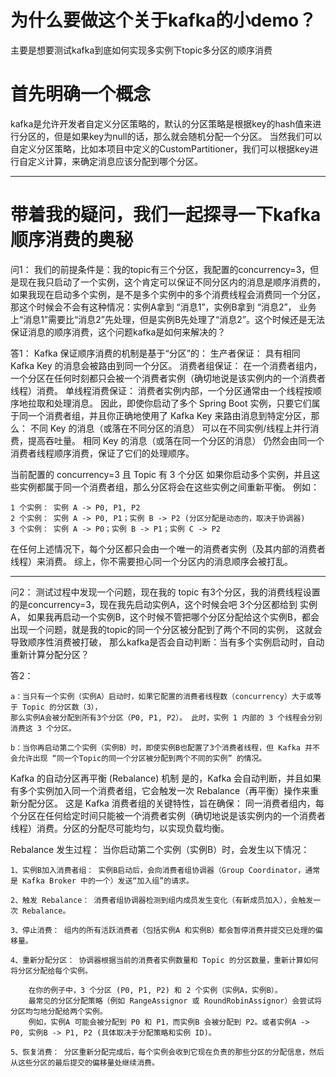 # 为什么要做这个关于kafka的小demo？
主要是想要测试kafka到底如何实现多实例下topic多分区的顺序消费

# 首先明确一个概念
kafka是允许开发者自定义分区策略的，默认的分区策略是根据key的hash值来进行分区的，但是如果key为null的话，那么就会随机分配一个分区。
当然我们可以自定义分区策略，比如本项目中定义的CustomPartitioner，我们可以根据key进行自定义计算，来确定消息应该分配到哪个分区。

------------------------------------------------------------------------------------------------------------------------

# 带着我的疑问，我们一起探寻一下kafka顺序消费的奥秘
问1：
我们的前提条件是：我的topic有三个分区，我配置的concurrency=3，但是现在我只启动了一个实例，这个肯定可以保证不同分区内的消息是顺序消费的，
如果我现在启动多个实例，是不是多个实例中的多个消费线程会消费同一个分区，那这个时候会不会有这种情况：实例A拿到 “消息1”，实例B拿到 “消息2”，
业务上“消息1”需要比“消息2”先处理，但是实例B先处理了“消息2”。这个时候还是无法保证消息的顺序消费，这个问题kafka是如何来解决的？

答1：
Kafka 保证顺序消费的机制是基于“分区”的：
生产者保证： 具有相同 Kafka Key 的消息会被路由到同一个分区。
消费者组保证： 在一个消费者组内，一个分区在任何时刻都只会被一个消费者实例（确切地说是该实例内的一个消费者线程）消费。
单线程消费保证： 消费者实例内部，一个分区通常由一个线程按顺序地拉取和处理消息。
因此，即使你启动了多个 Spring Boot 实例，只要它们属于同一个消费者组，并且你正确地使用了 Kafka Key 来路由消息到特定分区，那么：
不同 Key 的消息（或落在不同分区的消息） 可以在不同实例/线程上并行消费，提高吞吐量。
相同 Key 的消息（或落在同一个分区的消息） 仍然会由同一个消费者线程顺序消费，保证了它们的处理顺序。

当前配置的 concurrency=3 且 Topic 有 3 个分区
如果你启动多个实例，并且这些实例都属于同一个消费者组，那么分区将会在这些实例之间重新平衡。
例如：

    1 个实例： 实例 A -> P0, P1, P2
    2 个实例： 实例 A -> P0, P1；实例 B -> P2 (分区分配是动态的，取决于协调器)
    3 个实例： 实例 A -> P0；实例 B -> P1；实例 C -> P2

在任何上述情况下，每个分区都只会由一个唯一的消费者实例（及其内部的消费者线程）来消费。
综上，你不需要担心同一个分区内的消息顺序会被打乱。

------------------------------------------------------------------------------------------------------------------------

问2：
测试过程中发现一个问题，现在我的 topic 有3个分区，我的消费线程设置的是concurrency=3，现在我先启动实例A，这个时候会吧 3个分区都给到 实例A，
如果我再启动一个实例B，这个时候不管把哪个分区分配给这个实例B，都会出现一个问题，就是我的topic的同一个分区被分配到了两个不同的实例，
这就会导致顺序性消费被打破， 那么kafka是否会自动判断：当有多个实例启动时，自动重新计算分配分区？

答2：

    a：当只有一个实例（实例A）启动时，如果它配置的消费者线程数（concurrency）大于或等于 Topic 的分区数（3），
    那么实例A会被分配到所有3个分区（P0, P1, P2）。 此时，实例 1 内部的 3 个线程会分别消费这 3 个分区。
    
    b：当你再启动第二个实例（实例B）时，即使实例B也配置了3个消费者线程，但 Kafka 并不会允许出现 “同一个Topic的同一个分区被分配到两个不同的实例” 的情况。

Kafka 的自动分区再平衡 (Rebalance) 机制
是的，Kafka 会自动判断，并且如果有多个实例加入同一个消费者组，它会触发一次 Rebalance（再平衡）操作来重新分配分区。
这是 Kafka 消费者组的关键特性，旨在确保：
同一消费者组内，每个分区在任何给定时间只能被一个消费者实例（确切地说是该实例内的一个消费者线程）消费。分区的分配尽可能均匀，以实现负载均衡。

Rebalance 发生过程：
当你启动第二个实例（实例B）时，会发生以下情况：

    1、实例B加入消费者组： 实例B启动后，会向消费者组协调器（Group Coordinator，通常是 Kafka Broker 中的一个）发送“加入组”的请求。
    
    2、触发 Rebalance： 消费者组协调器检测到组内成员发生变化（有新成员加入），会触发一次 Rebalance。
    
    3、停止消费： 组内的所有活跃消费者（包括实例A 和实例B）都会暂停消费并提交已处理的偏移量。
    
    4、重新分配分区： 协调器根据当前的消费者实例数量和 Topic 的分区数量，重新计算如何将分区分配给每个实例。
    
        在你的例子中，3 个分区 (P0, P1, P2) 和 2 个实例（实例A，实例B）。
        最常见的分区分配策略（例如 RangeAssignor 或 RoundRobinAssignor）会尝试将分区均匀地分配给两个实例。
        例如，实例A 可能会被分配到 P0 和 P1，而实例B 会被分配到 P2。或者实例A -> P0, 实例B -> P1, P2 (具体取决于分配策略和实例 ID)。
    
    5、恢复消费： 分区重新分配完成后，每个实例会收到它现在负责的那些分区的分配信息，然后从这些分区的最后提交的偏移量处继续消费。